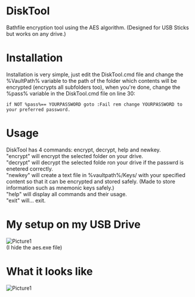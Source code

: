 # DiskTool
Bathfile encryption tool using the AES algorithm. (Designed for USB Sticks but works on any drive.)

# Installation
Installation is very simple, just edit the DiskTool.cmd file and change the %VaultPath% variable to the path of the folder which contents will be encrypted (encrypts all subfolders too), when you're done, change the %pass% variable in the DiskTool.cmd file on line 30:

```batch
if NOT %pass%== YOURPASSWORD goto :Fail rem change YOURPASSWORD to your preferred password.
```

# Usage
DiskTool has 4 commands: encrypt, decrypt, help and newkey.  
"encrypt" will encrypt the selected folder on your drive.  
"decrypt" will decrypt the selected folde ron your drive if the passwrd is enetered correctly.  
"newkey" will create a text file in %vaultpath%/Keys/ with your specified content so that it can be encrypted and stored safely. (Made to store information such as mnemonic keys safely.)  
"help" will display all commands and their usage.  
"exit" will... exit.  

# My setup on my USB Drive
![Picture1](https://i.ibb.co/zVRz64v/73lzau0n.png)  
(I hide the aes.exe file)

# What it looks like
![Picture1](https://i.ibb.co/s6nxYK0/q6zj9gi2.png)
